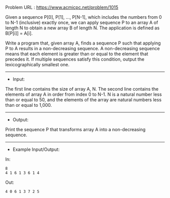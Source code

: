 Problem URL : https://www.acmicpc.net/problem/1015

Given a sequence P[0], P[1], ..., P[N-1], which includes the numbers from 0 to N-1 (inclusive) exactly once, we can apply sequence P to an array A of length N to obtain a new array B of length N. The application is defined as B[P[i]] = A[i].

Write a program that, given array A, finds a sequence P such that applying P to A results in a non-decreasing sequence. A non-decreasing sequence means that each element is greater than or equal to the element that precedes it. If multiple sequences satisfy this condition, output the lexicographically smallest one.

---
* Input:
  
The first line contains the size of array A, N. The second line contains the elements of array A in order from index 0 to N-1. N is a natural number less than or equal to 50, and the elements of the array are natural numbers less than or equal to 1,000.

---
* Output:
  
Print the sequence P that transforms array A into a non-decreasing sequence.

---
* Example Input/Output:

In:
```
8
4 1 6 1 3 6 1 4
```

Out:
```
4 0 6 1 3 7 2 5
```
